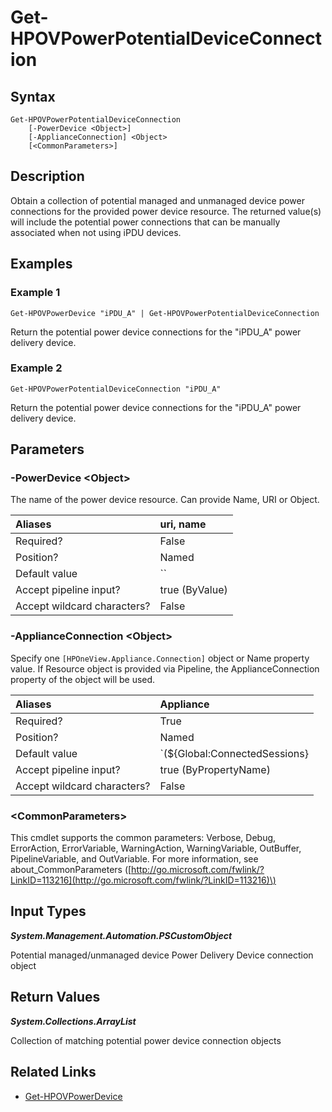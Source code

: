 ﻿---
description: Retrieve power device (mPDU/Rack PDU) potential connections.
---

# Get-HPOVPowerPotentialDeviceConnection

## Syntax

```text
Get-HPOVPowerPotentialDeviceConnection
    [-PowerDevice <Object>]
    [-ApplianceConnection] <Object>
    [<CommonParameters>]
```

## Description

Obtain a collection of potential managed and unmanaged device power connections for the provided power device resource.  The returned value(s) will include the potential power connections that can be manually associated when not using iPDU devices.

## Examples

###  Example 1 

```text
Get-HPOVPowerDevice "iPDU_A" | Get-HPOVPowerPotentialDeviceConnection
```

Return the potential power device connections for the "iPDU_A" power delivery device.

###  Example 2 

```text
Get-HPOVPowerPotentialDeviceConnection "iPDU_A"
```

Return the potential power device connections for the "iPDU_A" power delivery device.

## Parameters

### -PowerDevice &lt;Object&gt;

The name of the power device resource.  Can provide Name, URI or Object.

| Aliases | uri, name |
| :--- | :--- |
| Required? | False |
| Position? | Named |
| Default value | `` |
| Accept pipeline input? | true (ByValue) |
| Accept wildcard characters? | False |

### -ApplianceConnection &lt;Object&gt;

Specify one `[HPOneView.Appliance.Connection]` object or Name property value. If Resource object is provided via Pipeline, the ApplianceConnection property of the object will be used.

| Aliases | Appliance |
| :--- | :--- |
| Required? | True |
| Position? | Named |
| Default value | `(${Global:ConnectedSessions} | ? Default)` |
| Accept pipeline input? | true (ByPropertyName) |
| Accept wildcard characters? | False |

### &lt;CommonParameters&gt;

This cmdlet supports the common parameters: Verbose, Debug, ErrorAction, ErrorVariable, WarningAction, WarningVariable, OutBuffer, PipelineVariable, and OutVariable. For more information, see about\_CommonParameters \([http://go.microsoft.com/fwlink/?LinkID=113216](http://go.microsoft.com/fwlink/?LinkID=113216)\)

## Input Types

_**System.Management.Automation.PSCustomObject**_

Potential managed/unmanaged device Power Delivery Device connection object

## Return Values

_**System.Collections.ArrayList**_

Collection of matching potential power device connection objects

## Related Links

* [Get-HPOVPowerDevice](get-hpovpowerdevice.md)

